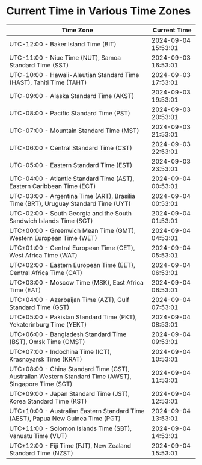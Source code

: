 # Current Time in Various Time Zones

| Time Zone | Current Time |
|-----------|--------------|
| UTC-12:00 - Baker Island Time (BIT) | 2024-09-04 15:53:01 |
| UTC-11:00 - Niue Time (NUT), Samoa Standard Time (SST) | 2024-09-03 16:53:01 |
| UTC-10:00 - Hawaii-Aleutian Standard Time (HAST), Tahiti Time (TAHT) | 2024-09-03 17:53:01 |
| UTC-09:00 - Alaska Standard Time (AKST) | 2024-09-03 19:53:01 |
| UTC-08:00 - Pacific Standard Time (PST) | 2024-09-03 20:53:01 |
| UTC-07:00 - Mountain Standard Time (MST) | 2024-09-03 21:53:01 |
| UTC-06:00 - Central Standard Time (CST) | 2024-09-03 22:53:01 |
| UTC-05:00 - Eastern Standard Time (EST) | 2024-09-03 23:53:01 |
| UTC-04:00 - Atlantic Standard Time (AST), Eastern Caribbean Time (ECT) | 2024-09-04 00:53:01 |
| UTC-03:00 - Argentina Time (ART), Brasília Time (BRT), Uruguay Standard Time (UYT) | 2024-09-04 00:53:01 |
| UTC-02:00 - South Georgia and the South Sandwich Islands Time (SGT) | 2024-09-04 01:53:01 |
| UTC±00:00 - Greenwich Mean Time (GMT), Western European Time (WET) | 2024-09-04 04:53:01 |
| UTC+01:00 - Central European Time (CET), West Africa Time (WAT) | 2024-09-04 05:53:01 |
| UTC+02:00 - Eastern European Time (EET), Central Africa Time (CAT) | 2024-09-04 06:53:01 |
| UTC+03:00 - Moscow Time (MSK), East Africa Time (EAT) | 2024-09-04 06:53:01 |
| UTC+04:00 - Azerbaijan Time (AZT), Gulf Standard Time (GST) | 2024-09-04 07:53:01 |
| UTC+05:00 - Pakistan Standard Time (PKT), Yekaterinburg Time (YEKT) | 2024-09-04 08:53:01 |
| UTC+06:00 - Bangladesh Standard Time (BST), Omsk Time (OMST) | 2024-09-04 09:53:01 |
| UTC+07:00 - Indochina Time (ICT), Krasnoyarsk Time (KRAT) | 2024-09-04 10:53:01 |
| UTC+08:00 - China Standard Time (CST), Australian Western Standard Time (AWST), Singapore Time (SGT) | 2024-09-04 11:53:01 |
| UTC+09:00 - Japan Standard Time (JST), Korea Standard Time (KST) | 2024-09-04 12:53:01 |
| UTC+10:00 - Australian Eastern Standard Time (AEST), Papua New Guinea Time (PGT) | 2024-09-04 13:53:01 |
| UTC+11:00 - Solomon Islands Time (SBT), Vanuatu Time (VUT) | 2024-09-04 14:53:01 |
| UTC+12:00 - Fiji Time (FJT), New Zealand Standard Time (NZST) | 2024-09-04 15:53:01 |
